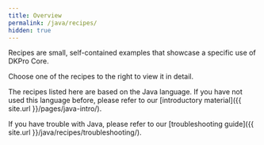 ```yaml
---
title: Overview
permalink: /java/recipes/
hidden: true
---
```


Recipes are small, self-contained examples that showcase a specific use of DKPro Core. 

Choose one of the recipes to the right to view it in detail.

The recipes listed here are based on the Java language. If you have not used this language before,
please refer to our [introductory material]({{ site.url }}/pages/java-intro/).

If you have trouble with Java, please refer to our 
[troubleshooting guide]({{ site.url }}/java/recipes/troubleshooting/).
